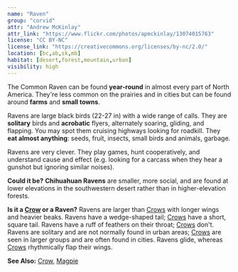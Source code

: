 ```yaml
---
name: "Raven"
group: "corvid"
attr: "Andrew McKinlay"
attr_link: "https://www.flickr.com/photos/apmckinlay/13074015763"
license: "CC BY-NC"
license_link: "https://creativecommons.org/licenses/by-nc/2.0/"
location: [bc,ab,sk,mb]
habitat: [desert,forest,mountain,urban]
visibility: high
---
```

The Common Raven can be found **year-round** in almost every part of North America. They're less common on the prairies and in cities but can be found around **farms** and **small towns**.

Ravens are large black birds (22-27 in) with a wide range of calls. They are **solitary** birds and **acrobatic** flyers, alternately soaring, gliding, and flapping. You may spot them cruising highways looking for roadkill. They **eat almost anything**: seeds, fruit, insects, small birds and animals, garbage.

Ravens are very clever. They play games, hunt cooperatively, and understand cause and effect (e.g. looking for a carcass when they hear a gunshot but ignoring similar noises).

**Could it be?** **Chihuahuan Ravens** are smaller, more social, and are found at lower elevations in the southwestern desert rather than in higher-elevation forests.

**Is it a [Crow](/birds/crow/) or a Raven?** Ravens are larger than [Crows](/birds/crow/) with longer wings and heavier beaks. Ravens have a wedge-shaped tail; [Crows](/birds/crow/) have a short, square tail. Ravens have a ruff of feathers on their throat; [Crows](/birds/crow/) don't. Ravens are solitary and are not normally found in urban areas; [Crows](/birds/crow/) are seen in larger groups and are often found in cities. Ravens glide, whereas [Crows](/birds/crow/) rhythmically flap their wings.

<!-- generated, do not edit -->
**See Also:**
[Crow](/birds/crow/),
[Magpie](/birds/magpie/)
